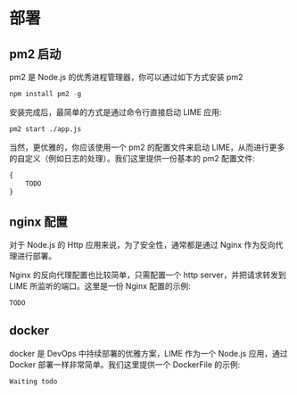 # 部署

## pm2 启动

pm2 是 Node.js 的优秀进程管理器，你可以通过如下方式安装 pm2

```js
npm install pm2 -g
```

安装完成后，最简单的方式是通过命令行直接启动 LIME 应用:

```bash
pm2 start ./app.js
```

当然，更优雅的，你应该使用一个 pm2 的配置文件来启动 LIME，从而进行更多的自定义（例如日志的处理）。我们这里提供一份基本的 pm2 配置文件:

```js
{
    TODO
}
```

## nginx 配置

对于 Node.js 的 Http 应用来说，为了安全性，通常都是通过 Nginx 作为反向代理进行部署。

Nginx 的反向代理配置也比较简单，只需配置一个 http server，并把请求转发到 LIME 所监听的端口。这里是一份 Nginx 配置的示例:

```js
TODO
```

## docker

docker 是 DevOps 中持续部署的优雅方案，LIME 作为一个 Node.js 应用，通过 Docker 部署一样非常简单。我们这里提供一个 DockerFile 的示例:

```js
Waiting todo
```